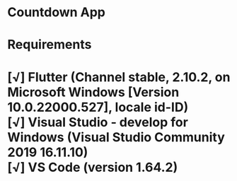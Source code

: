 # Countdown App

<h1> Requirements <h1>
[√] Flutter (Channel stable, 2.10.2, on Microsoft Windows [Version 10.0.22000.527], locale id-ID) <br>
[√] Visual Studio - develop for Windows (Visual Studio Community 2019 16.11.10) <br>
[√] VS Code (version 1.64.2) <br>


